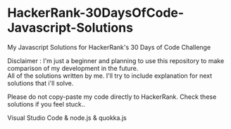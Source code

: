 # HackerRank-30DaysOfCode-Javascript-Solutions
My Javascript Solutions for HackerRank's 30 Days of Code Challenge  

Disclaimer : I'm just a beginner and planning to use this repository to make  comparison of my development in the future.   
All of the solutions written by me. I'll try to include explanation for next solutions that i'll solve.   


Please do not copy-paste my code directly to HackerRank. Check these solutions if you feel stuck..  

Visual Studio Code & node.js & quokka.js  

